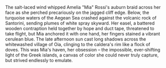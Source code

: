 The salt-laced wind whipped Amelia "Mia" Rossi's auburn braid across her face as she perched precariously on the jagged cliff edge. Below, the turquoise waters of the Aegean Sea crashed against the volcanic rock of Santorini, sending plumes of white spray skyward.  Her easel, a battered wooden contraption held together by hope and duct tape, threatened to take flight, but Mia anchored it with one hand, her fingers stained a vibrant cerulean blue.  The late afternoon sun cast long shadows across the whitewashed village of Oia, clinging to the caldera's rim like a flock of doves. This was Mia's haven, her obsession – the impossible, ever-shifting light of the Greek islands, a canvas of color she could never truly capture, but strived endlessly to emulate.
